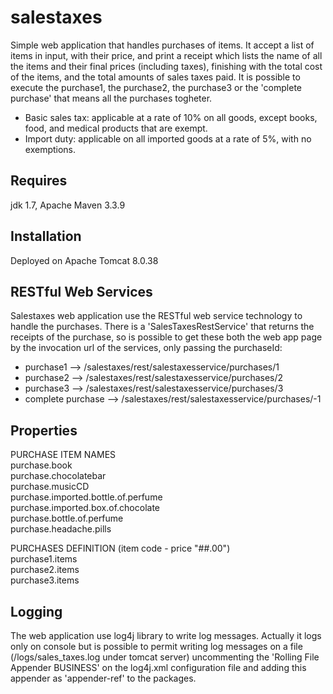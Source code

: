 
# salestaxes
Simple web application that handles purchases of items. It accept a list of items in input, with their price, and print a receipt which lists the name of all the items and their final prices (including taxes), finishing with the total cost of the items, and the total amounts of sales taxes paid. 
It is possible to execute the purchase1, the purchase2, the purchase3 or the 'complete purchase' that means all the purchases togheter.
- Basic sales tax: applicable at a rate of 10% on all goods, except books, food, and medical products that are exempt. 
- Import duty: applicable on all imported goods at a rate of 5%, with no exemptions.

## Requires
jdk 1.7, Apache Maven 3.3.9

## Installation
Deployed on Apache Tomcat 8.0.38
    
## RESTful Web Services
Salestaxes web application use the RESTful web service technology to handle the purchases. There is a 'SalesTaxesRestService' that returns the receipts of the purchase, so is possible to get these both the web app page by the invocation url of the services, only passing the purchaseId:<br/>
- purchase1 --> /salestaxes/rest/salestaxesservice/purchases/1<br/>
- purchase2 --> /salestaxes/rest/salestaxesservice/purchases/2<br/>
- purchase3 --> /salestaxes/rest/salestaxesservice/purchases/3<br/>
- complete purchase --> /salestaxes/rest/salestaxesservice/purchases/-1

## Properties
PURCHASE ITEM NAMES<br/>
purchase.book<br/>
purchase.chocolatebar<br/>
purchase.musicCD<br/>
purchase.imported.bottle.of.perfume<br/>
purchase.imported.box.of.chocolate<br/>
purchase.bottle.of.perfume<br/>
purchase.headache.pills<br/>

PURCHASES DEFINITION (item code - price "##.00")<br/>
purchase1.items<br/>
purchase2.items<br/>
purchase3.items<br/>

## Logging
The web application use log4j library to write log messages. Actually it logs only on console but is possible to permit writing log messages on a file (/logs/sales_taxes.log under tomcat server) uncommenting the 'Rolling File Appender BUSINESS' on the log4j.xml configuration file and adding this appender as 'appender-ref' to the packages.


